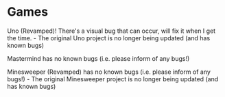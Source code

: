 # Games

Uno (Revamped)! There's a visual bug that can occur, will fix it when I get the time.
        - The original Uno project is no longer being updated (and has known bugs)

Mastermind has no known bugs (i.e. please inform of any bugs!)

Minesweeper (Revamped) has no known bugs (i.e. please inform of any bugs!)
        - The original Minesweeper project is no longer being updated (and has known bugs)
